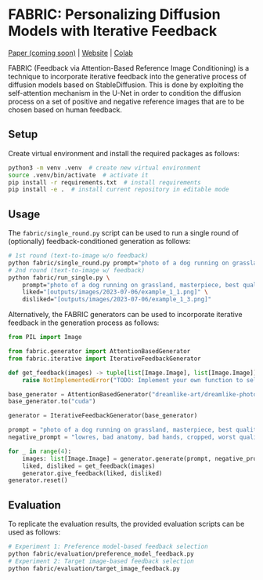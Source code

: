 # FABRIC: Personalizing Diffusion Models with Iterative Feedback

[Paper (coming soon)]() | [Website](https://sd-fabric.github.io/) | [Colab](https://colab.research.google.com/drive/1rWZ4jQHMvjc-l7xYAssa_OUOaAx3XDQT?usp=sharing)

FABRIC (Feedback via Attention-Based Reference Image Conditioning) is a technique to incorporate iterative feedback into the generative process of diffusion models based on StableDiffusion.
This is done by exploiting the self-attention mechanism in the U-Net in order to condition the diffusion process on a set of positive and negative reference images that are to be chosen based on human feedback.


## Setup

Create virtual environment and install the required packages as follows:
```bash
python3 -m venv .venv  # create new virtual environment
source .venv/bin/activate  # activate it
pip install -r requirements.txt  # install requirements
pip install -e .  # install current repository in editable mode
```

## Usage

The `fabric/single_round.py` script can be used to run a single round of (optionally) feedback-conditioned generation as follows:
```bash
# 1st round (text-to-image w/o feedback)
python fabric/single_round.py prompt="photo of a dog running on grassland, masterpiece, best quality, fine details"
# 2nd round (text-to-image w/ feedback)
python fabric/run_single.py \
    prompt="photo of a dog running on grassland, masterpiece, best quality, fine details" \
    liked="[outputs/images/2023-07-06/example_1_1.png]" \
    disliked="[outputs/images/2023-07-06/example_1_3.png]"
```

Alternatively, the FABRIC generators can be used to incorporate iterative feedback in the generation process as follows:
```python
from PIL import Image

from fabric.generator import AttentionBasedGenerator
from fabric.iterative import IterativeFeedbackGenerator

def get_feedback(images) -> tuple[list[Image.Image], list[Image.Image]]:
    raise NotImplementedError("TODO: Implement your own function to select positive and negative feedback")

base_generator = AttentionBasedGenerator("dreamlike-art/dreamlike-photoreal-2.0", torch_dtype=torch.float16)
base_generator.to("cuda")

generator = IterativeFeedbackGenerator(base_generator)

prompt = "photo of a dog running on grassland, masterpiece, best quality, fine details"
negative_prompt = "lowres, bad anatomy, bad hands, cropped, worst quality"

for _ in range(4):
    images: list[Image.Image] = generator.generate(prompt, negative_prompt=negative_prompt)
    liked, disliked = get_feedback(images)
    generator.give_feedback(liked, disliked)
generator.reset()
```

## Evaluation

To replicate the evaluation results, the provided evaluation scripts can be used as follows:
```bash
# Experiment 1: Preference model-based feedback selection
python fabric/evaluation/preference_model_feedback.py
# Experiment 2: Target image-based feedback selection
python fabric/evaluation/target_image_feedback.py
```
